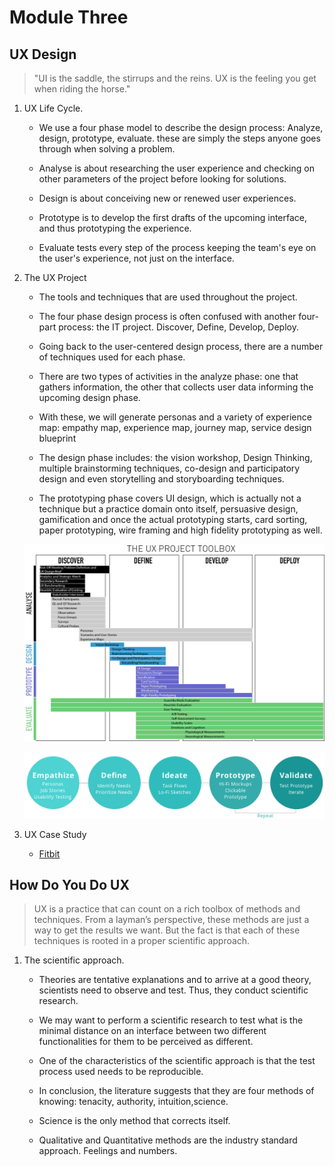 # Module Three

## UX Design

> "UI is the saddle, the stirrups and the reins. UX is the feeling you get when riding the horse."

1. UX Life Cycle.

   - We use a four phase model to describe the design process:
     Analyze, design, prototype, evaluate. these are simply the steps
     anyone goes through when solving a problem.

   - Analyse is about researching the user experience
     and checking on other parameters of the project
     before looking for solutions.

   - Design is about conceiving new or renewed user experiences.

   - Prototype is to develop the first drafts
     of the upcoming interface, and thus prototyping the experience.

   - Evaluate tests every step of the process
     keeping the team's eye on the user's experience,
     not just on the interface.

2. The UX Project

   - The tools and techniques that are used throughout the project.

   - The four phase design process is often confused with another four-part process:
     the IT project. Discover, Define, Develop, Deploy.

   - Going back to the user-centered design process, there are a number
     of techniques used for each phase.

   - There are two types of activities in the analyze phase: one that gathers information, the other that collects user data informing the upcoming design phase.

   - With these, we will generate personas and a variety of experience map:
     empathy map, experience map, journey map, service design blueprint

   - The design phase includes: the vision workshop, Design Thinking, multiple
     brainstorming techniques, co-design and participatory design and even storytelling
     and storyboarding techniques.

   - The prototyping phase covers UI design, which is actually not a technique
     but a practice domain onto itself, persuasive design, gamification
     and once the actual prototyping starts, card sorting, paper prototyping,
     wire framing and high fidelity prototyping as well.

   ![UX Toolbox](assets/The%20Ux%20Project%20Toolbox.png)

   ![UX Process](assets/Design%20Process.png)

3. UX Case Study

   - [Fitbit](https://uxdesign.cc/fitbit-a-usability-case-study-b23e4c539c3c)

## How Do You Do UX

> UX is a practice that can count on a rich toolbox of methods and techniques. From a layman’s perspective, these methods are just a way to get the results we want. But the fact is that each of these techniques is rooted in a proper scientific approach.

1. The scientific approach.

   - Theories are tentative explanations and to arrive at a good theory,
     scientists need to observe and test. Thus, they conduct scientific research.

   - We may want to perform a scientific research to test
     what is the minimal distance on an interface between two different
     functionalities for them to be perceived as different.

   - One of the characteristics of the scientific approach
     is that the test process used needs to be reproducible.

   - In conclusion, the literature suggests that they are four methods of knowing: tenacity, authority, intuition,science.

   - Science is the only method that corrects itself.

   - Qualitative and Quantitative methods are the industry standard approach. Feelings and numbers.
